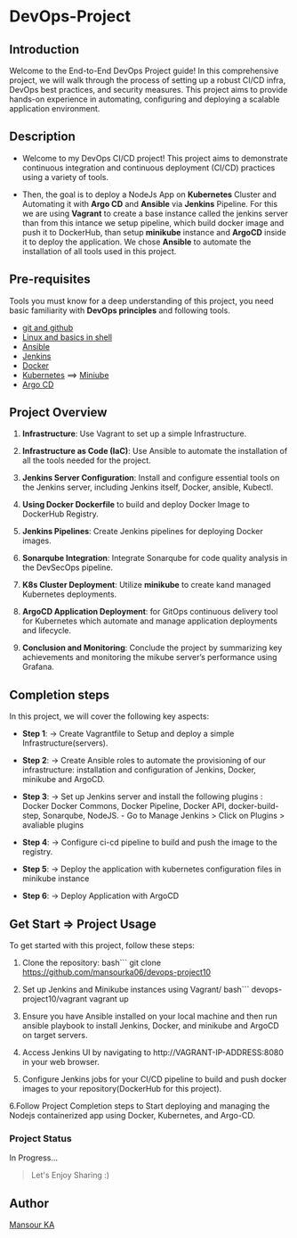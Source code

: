 # DevOps-Project

## Introduction
Welcome to the End-to-End DevOps Project guide! In this comprehensive project, we will walk through the process of setting up a robust CI/CD infra, DevOps best practices, and security measures. This project aims to provide hands-on experience in automating, configuring and deploying a scalable application environment.

## Description
- Welcome to my DevOps CI/CD project! This project aims to demonstrate continuous integration and continuous deployment (CI/CD) practices using a variety of tools.

- Then, the goal is to deploy a NodeJs App on **Kubernetes** Cluster and Automating it with **Argo CD** and **Ansible** via **Jenkins** Pipeline.
For this we are using **Vagrant** to create a base instance called the jenkins server than from this intance we setup pipeline, which build docker image and push it to DockerHub, than setup **minikube** instance and **ArgoCD** inside it to deploy the application. We chose **Ansible** to automate the installation of all tools used in this project.

## Pre-requisites
Tools you must know for a deep understanding of this project, you need basic familiarity with **DevOps principles** and following tools.

- [git and github](https://www.freecodecamp.org/news/git-and-github-for-beginners/)
- [Linux and basics in shell](https://www.geeksforgeeks.org/introduction-linux-shell-shell-scripting/)
- [Ansible](https://docs.ansible.com/ansible/latest/)
- [Jenkins](https://www.jenkins.io/doc/)
- [Docker](https://docs.docker.com/)
- [Kubernetes](https://kubernetes.io/docs/home/) ==> [Miniube](https://minikube.sigs.k8s.io/docs/start/)
- [Argo CD](https://argo-cd.readthedocs.io/en/stable/)

## Project Overview

1. **Infrastructure**: Use Vagrant to set up a simple Infrastructure.

2. **Infrastructure as Code (IaC)**: Use Ansible to automate the installation of all the tools needed for the project.

3. **Jenkins Server Configuration**: Install and configure essential tools on the Jenkins server, including Jenkins itself, Docker, ansible, Kubectl.

4.  **Using Docker Dockerfile** to build and deploy Docker Image to DockerHub Registry.
   
5. **Jenkins Pipelines**: Create Jenkins pipelines for deploying Docker images.

6. **Sonarqube Integration**: Integrate Sonarqube for code quality analysis in the DevSecOps pipeline.

7. **K8s Cluster Deployment**: Utilize **minikube** to create kand managed Kubernetes deployments.

8. **ArgoCD Application Deployment**: for GitOps continuous delivery tool for Kubernetes which automate and manage application deployments and lifecycle.

9. **Conclusion and Monitoring**: Conclude the project by summarizing key achievements and monitoring the mikube server’s performance using Grafana.


## Completion steps 
In this project, we will cover the following key aspects:

- **Step 1**: → Create Vagrantfile to Setup and deploy a simple Infrastructure(servers). 

- **Step 2**: → Create Ansible roles to automate the provisioning of our infrastructure: installation and configuration of Jenkins, Docker, minikube and ArgoCD.

- **Step 3**: → Set up Jenkins server and install the following plugins : Docker Docker Commons, Docker Pipeline, Docker API, docker-build-step, Sonarqube, NodeJS.
              - Go to Manage Jenkins > Click on Plugins > avaliable plugins

- **Step 4**: → Configure ci-cd pipeline to build and push the image to the registry.

- **Step 5**: → Deploy the application with kubernetes configuration files in minikube instance

- **Step 6**: → Deploy Application with ArgoCD 

## Get Start => Project Usage
To get started with this project, follow these steps:

1. Clone the repository:
bash```
git clone https://github.com/mansourka06/devops-project10

2. Set up Jenkins and Minikube instances using Vagrant/
bash```
devops-project10/vagrant
vagrant up

3.  Ensure you have Ansible installed on your local machine and then run ansible playbook to install Jenkins, Docker, and minikube and ArgoCD on target servers.

4. Access Jenkins UI by navigating to http://VAGRANT-IP-ADDRESS:8080 in your web browser.

5. Configure Jenkins jobs for your CI/CD pipeline to build and push docker images to your repository(DockerHub for this project).

6.Follow Project Completion steps to Start deploying and managing the Nodejs containerized app using Docker, Kubernetes, and Argo-CD.

### Project Status
In Progress...
 

> Let's Enjoy Sharing :)  


## Author
[Mansour KA](https://github.com/mansourka06)

